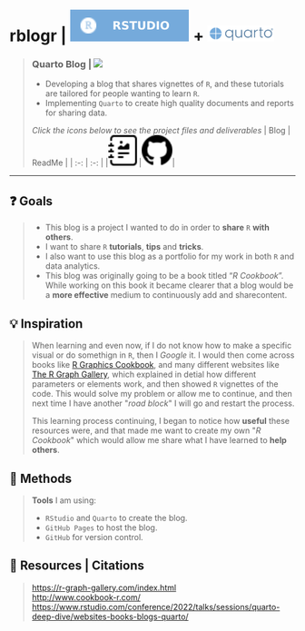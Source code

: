 # **rblogr |** <img src="images/rstudiobadge.svg"> **+** <img src="images/quarto.png" height="28px">
> ### **Quarto Blog |** ![](https://img.shields.io/badge/%E2%8F%B3-Ongoing%20project-orange.png)
> - Developing a blog that shares vignettes of `R`, and these tutorials are tailored for people wanting to learn `R`.
> - Implementing `Quarto` to create high quality documents and reports for sharing data.
>
> <i>Click the icons below to see the project files and deliverables</i>
> | Blog | ReadMe |
> | :-: | :-: |
> |[<img src="images/journal-richtext.svg" width="54px">](https://bradfordjohnson.github.io/rblogr/)|[<img src="images/github.svg" width="54px">](https://github.com/bradfordjohnson/rblogr/blob/rblogr/README.md)|
---
## **❓ Goals** 
> - This blog is a project I wanted to do in order to **share** `R` **with others**.  
> - I want to share `R` **tutorials**, **tips** and **tricks**.  
> - I also want to use this blog as a portfolio for my work in both `R` and data analytics.  
> - This blog was originally going to be a book titled “*R Cookbook*”. While working on this book it became clearer that a blog would be a **more effective** medium to continuously add and sharecontent.
## **💡 Inspiration**
> When learning and even now, if I do not know how to make a specific visual or do somethign in `R`, then I *Google* it. I would then come across books like [R Graphics Cookbook](https://r-graphics.org/), and many different websites like [The R Graph Gallery](https://r-graph-gallery.com/index.html), which explained in detial how different parameters or elements work, and then showed `R` vignettes of the code. This would solve my problem or allow me to continue, and then next time I have another "*road block*" I will go and restart the process. 
>  
> This learning process continuing, I began to notice how **useful** these resources were, and that made me want to create my own "*R Cookbook*" which would allow me share what I have learned to **help others**.
## **📐 Methods**
> **Tools** I am using:
> - `RStudio` and `Quarto` to create the blog.
> - `GitHub Pages` to host the blog.
> - `GitHub` for version control.
## **📖 Resources | Citations**
> https://r-graph-gallery.com/index.html  
> http://www.cookbook-r.com/  
> https://www.rstudio.com/conference/2022/talks/sessions/quarto-deep-dive/websites-books-blogs-quarto/
